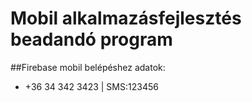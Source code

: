 # Mobil alkalmazásfejlesztés beadandó program

##Firebase mobil belépéshez adatok:
- +36 34 342 3423 | SMS:123456

